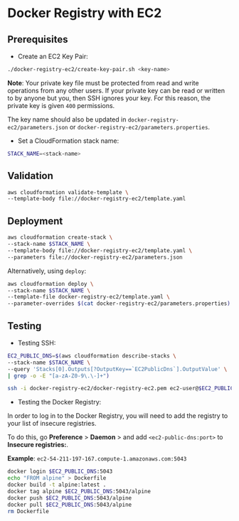 # Docker Registry with EC2

## Prerequisites

- Create an EC2 Key Pair:

```bash
./docker-registry-ec2/create-key-pair.sh <key-name>
```

**Note**: Your private key file must be protected from read and write operations from any other users. If your private key can be read or written to by anyone but you, then SSH ignores your key. For this reason, the private key is given `400` permissions.

The key name should also be updated in `docker-registry-ec2/parameters.json` or `docker-registry-ec2/parameters.properties`.

- Set a CloudFormation stack name:

```bash
STACK_NAME=<stack-name>
```

## Validation

```bash
aws cloudformation validate-template \
--template-body file://docker-registry-ec2/template.yaml
```

## Deployment

```bash
aws cloudformation create-stack \
--stack-name $STACK_NAME \
--template-body file://docker-registry-ec2/template.yaml \
--parameters file://docker-registry-ec2/parameters.json
```

Alternatively, using `deploy`:

```bash
aws cloudformation deploy \
--stack-name $STACK_NAME \
--template-file docker-registry-ec2/template.yaml \
--parameter-overrides $(cat docker-registry-ec2/parameters.properties)
```

## Testing

- Testing SSH:

```bash
EC2_PUBLIC_DNS=$(aws cloudformation describe-stacks \
--stack-name $STACK_NAME \
--query 'Stacks[0].Outputs[?OutputKey==`EC2PublicDns`].OutputValue' \
| grep -o -E "[a-zA-Z0-9\.\-]+")
```

```bash
ssh -i docker-registry-ec2/docker-registry-ec2.pem ec2-user@$EC2_PUBLIC_DNS
```

- Testing the Docker Registry:

In order to log in to the Docker Registry, you will need to add the registry to your list of insecure registries.

To do this, go **Preference** > **Daemon** > and add `<ec2-public-dns:port>` to **Insecure registries:**.

**Example**: `ec2-54-211-197-167.compute-1.amazonaws.com:5043`

```bash
docker login $EC2_PUBLIC_DNS:5043
echo "FROM alpine" > Dockerfile
docker build -t alpine:latest .
docker tag alpine $EC2_PUBLIC_DNS:5043/alpine
docker push $EC2_PUBLIC_DNS:5043/alpine
docker pull $EC2_PUBLIC_DNS:5043/alpine
rm Dockerfile
```
